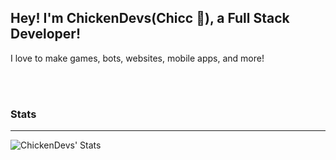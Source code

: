## Hey! I'm ChickenDevs(Chicc 🐤), a Full Stack Developer!
I love to make games, bots, websites, mobile apps, and more!

<br><br>

### Stats
---
<img align="left" alt="ChickenDevs' Stats" src="https://github-readme-stats.vercel.app/api?username=ChickenDevs&count_private=true&show_icons=true&theme=radical">
